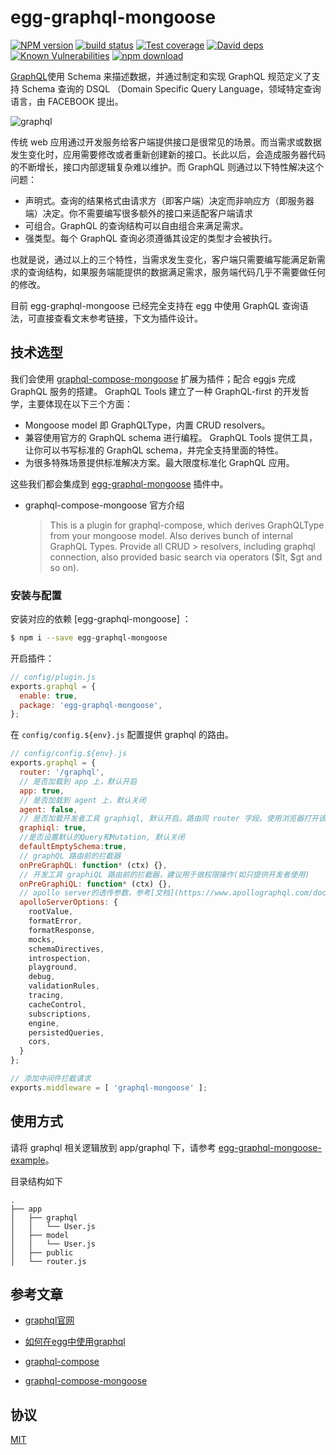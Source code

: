 # egg-graphql-mongoose

[![NPM version][npm-image]][npm-url]
[![build status][action-image]][action-url]
[![Test coverage][codecov-image]][codecov-url]
[![David deps][david-image]][david-url]
[![Known Vulnerabilities][snyk-image]][snyk-url]
[![npm download][download-image]][download-url]
![]()

[npm-image]: https://img.shields.io/npm/v/egg-graphql-mongoose.svg?style=flat-square
[npm-url]: https://npmjs.org/package/egg-graphql-mongoose
[action-image]: https://github.com/Quinton/egg-graphql-mongoose/workflows/build/badge.svg
[action-url]: https://github.com/Quinton/egg-graphql-mongoose/actions
[codecov-image]: https://codecov.io/gh/Quinton/egg-graphql-mongoose/branch/master/graph/badge.svg
[codecov-url]: https://codecov.io/gh/Quinton/egg-graphql-mongoose
[david-image]: https://img.shields.io/david/Quinton/egg-graphql-mongoose.svg?style=flat-square
[david-url]: https://david-dm.org/Quinton/egg-graphql-mongoose
[snyk-image]: https://snyk.io/test/npm/egg-graphql-mongoose/badge.svg?style=flat-square
[snyk-url]: https://snyk.io/test/npm/egg-graphql-mongoose
[download-image]: https://img.shields.io/npm/dm/egg-graphql-mongoose.svg?style=flat-square
[download-url]: https://npmjs.org/package/egg-graphql-mongoose

[GraphQL](http://facebook.github.io/graphql/)使用 Schema 来描述数据，并通过制定和实现 GraphQL 规范定义了支持 Schema 查询的 DSQL （Domain Specific Query Language，领域特定查询语言，由 FACEBOOK 提出。

![graphql](http://upload-images.jianshu.io/upload_images/551828-8d055caea7562605.png?imageMogr2/auto-orient/strip%7CimageView2/2/w/1240)

传统 web 应用通过开发服务给客户端提供接口是很常见的场景。而当需求或数据发生变化时，应用需要修改或者重新创建新的接口。长此以后，会造成服务器代码的不断增长，接口内部逻辑复杂难以维护。而 GraphQL 则通过以下特性解决这个问题：

- 声明式。查询的结果格式由请求方（即客户端）决定而非响应方（即服务器端）决定。你不需要编写很多额外的接口来适配客户端请求
- 可组合。GraphQL 的查询结构可以自由组合来满足需求。
- 强类型。每个 GraphQL 查询必须遵循其设定的类型才会被执行。

也就是说，通过以上的三个特性，当需求发生变化，客户端只需要编写能满足新需求的查询结构，如果服务端能提供的数据满足需求，服务端代码几乎不需要做任何的修改。

目前 egg-graphql-mongoose 已经完全支持在 egg 中使用 GraphQL 查询语法，可直接查看文末参考链接，下文为插件设计。

## 技术选型

我们会使用 [graphql-compose-mongoose](https://github.com/graphql-compose/graphql-compose-mongoose) 扩展为插件；配合 eggjs 完成 GraphQL 服务的搭建。 GraphQL Tools 建立了一种 GraphQL-first 的开发哲学，主要体现在以下三个方面：

- Mongoose model 即 GraphQLType，内置 CRUD resolvers。
- 兼容使用官方的 GraphQL schema 进行编程。 GraphQL Tools 提供工具，让你可以书写标准的 GraphQL schema，并完全支持里面的特性。
- 为很多特殊场景提供标准解决方案。最大限度标准化 GraphQL 应用。

这些我们都会集成到 [egg-graphql-mongoose](https://github.com/Quinton/egg-graphql-mongoose) 插件中。

- graphql-compose-mongoose 官方介绍
  > This is a plugin for graphql-compose, which derives GraphQLType from your mongoose model. Also derives bunch of internal GraphQL Types. Provide all CRUD > resolvers, including graphql connection, also provided basic search via operators ($lt, $gt and so on).

### 安装与配置

安装对应的依赖 [egg-graphql-mongoose] ：

```bash
$ npm i --save egg-graphql-mongoose
```

开启插件：

```js
// config/plugin.js
exports.graphql = {
  enable: true,
  package: 'egg-graphql-mongoose',
};
```

在 `config/config.${env}.js` 配置提供 graphql 的路由。

```js
// config/config.${env}.js
exports.graphql = {
  router: '/graphql',
  // 是否加载到 app 上，默认开启
  app: true,
  // 是否加载到 agent 上，默认关闭
  agent: false,
  // 是否加载开发者工具 graphiql, 默认开启。路由同 router 字段。使用浏览器打开该可见。
  graphiql: true,
  //是否设置默认的Query和Mutation, 默认关闭
  defaultEmptySchema:true,
  // graphQL 路由前的拦截器
  onPreGraphQL: function* (ctx) {},
  // 开发工具 graphiQL 路由前的拦截器，建议用于做权限操作(如只提供开发者使用)
  onPreGraphiQL: function* (ctx) {},
  // apollo server的透传参数，参考[文档](https://www.apollographql.com/docs/apollo-server/api/apollo-server/#parameters)
  apolloServerOptions: {
    rootValue,
    formatError,
    formatResponse,
    mocks,
    schemaDirectives,
    introspection,
    playground,
    debug,
    validationRules,
    tracing,
    cacheControl,
    subscriptions,
    engine,
    persistedQueries,
    cors,
  }
};

// 添加中间件拦截请求
exports.middleware = [ 'graphql-mongoose' ];
```

## 使用方式

请将 graphql 相关逻辑放到 app/graphql 下，请参考 [egg-graphql-mongoose-example](https://github.com/Quinton/egg-graphql-mongoose-example)。

目录结构如下

```
.
├── app
│   ├── graphql
│   │   └── User.js
│   ├── model
│   │   └── User.js
│   ├── public
│   └── router.js

```

## 参考文章

- [graphql官网](http://facebook.github.io/graphql)

- [如何在egg中使用graphql](https://github.com/Quinton/egg-graphql-mongoose-example)

- [graphql-compose](https://github.com/nodkz/graphql-compose)

- [graphql-compose-mongoose](https://github.com/graphql-compose/graphql-compose-mongoose)

## 协议

[MIT](LICENSE)
